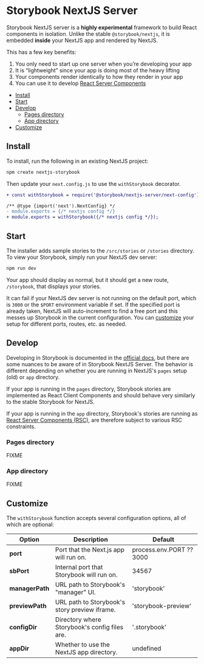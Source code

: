 <h1>Storybook NextJS Server</h1>

Storybook NextJS server is a **highly experimental** framework to build React components in isolation. Unlike the stable `@storybook/nextjs`, it is embedded **inside** your NextJS app and rendered by NextJS.

This has a few key benefits:

1. You only need to start up one server when you’re developing your app
2. It is “lightweight” since your app is doing most of the heavy lifting
3. Your components render identically to how they render in your app
4. You can use it to develop [React Server Components](https://nextjs.org/docs/app/building-your-application/rendering/server-components)

- [Install](#install)
- [Start](#start)
- [Develop](#develop)
  - [Pages directory](#pages-directory)
  - [App directory](#app-directory)
- [Customize](#customize)

## Install

To install, run the following in an existing NextJS project:

```bash
npm create nextjs-storybook
```

Then update your `next.config.js` to use the `withStorybook` decorator.

```diff
+ const withStorybook = require('@storybook/nextjs-server/next-config')(/* sb config */);

/** @type {import('next').NextConfig} */
- module.exports = {/* nextjs config */}
+ module.exports = withStorybook({/* nextjs config */});
```

## Start

The installer adds sample stories to the `/src/stories` or `/stories` directory. To view your Storybook, simply run your NextJS dev server:

```sh
npm run dev
```

Your app should display as normal, but it should get a new route, `/storybook`, that displays your stories.

It can fail if your NextJS dev server is not running on the default port, which is `3000` or the `$PORT` environment variable if set. If the specified port is already taken, NextJS will auto-increment to find a free port and this messes up Storybook in the current configuration. You can [customize](#customize) your setup for different ports, routes, etc. as needed.

## Develop

Developing in Storybook is documented in the [official docs](https://storybook.js.org/docs), but there are some nuances to be aware of in Storybook NextJS Server. The behavior is different depending on whether you are running in NextJS's `pages` setup (old) or `app` directory.

If your app is running in the `pages` directory, Storybook stories are implemented as React Client Components and should behave very similarly to the stable Storybook for NextJS.

If your app is running in the `app` directory, Storybook's stories are running as [React Server Components (RSC)](https://nextjs.org/docs/app/building-your-application/rendering/server-components), are therefore subject to various RSC constraints. 

### Pages directory

FIXME

### App directory

FIXME

## Customize

The `withStorybook` function accepts several configuration options, all of which are optional:

| Option          | Description                                   | Default                  |
| --------------- | --------------------------------------------- | ------------------------ |
| **port**        | Port that the Next.js app will run on.        | process.env.PORT ?? 3000 |
| **sbPort**      | Internal port that Storybook will run on.     | 34567                    |
| **managerPath** | URL path to Storybook's "manager" UI.         | 'storybook'              |
| **previewPath** | URL path to Storybook's story preview iframe. | 'storybook-preview'      |
| **configDir**   | Directory where Storybook's config files are. | '.storybook'             |
| **appDir**      | Whether to use the NextJS app directory.      | undefined                |

